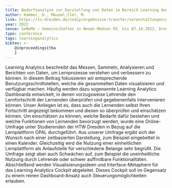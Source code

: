 ```yaml
---
title: Bedarfsanalyse zur Darstellung von Daten im Bereich Learning Analytics aus Lernenden-Sicht
author: Kammer, D., M&uuml;ller, M.
link: https://tu-dresden.de/codip/ergebnisse-transfer/veranstaltungen/geneme
year: 2022
venue: GeNeMe – Gemeinschaften in Neuen Medien 05. bis 07.10.2022, Dresden (to appear)
type: conference
tags: learninganalytics
bibtex: >-
    @inproceedings{tba
    }
---
```

Learning Analytics beschreibt das Messen, Sammeln, Analysieren und Berichten von Daten, um Lernprozesse verstehen und verbessern zu können. In diesem Beitrag fokussieren wir entsprechende Benutzungsschnittstellen, welche die gesammelten Daten visualisieren und verfügbar machen. Häufig werden dazu sogenannte Learning Analytics Dashboards entwickelt, in denen vorzugsweise Lehrende den Lernfortschritt der Lernenden überprüfen und gegebenenfalls intervenieren können. Unser Anliegen ist es, dass auch die Lernenden selbst Ihren Fortschritt angezeigt bekommen und diesen so überprüfen und einschätzen können. Um einschätzen zu können, welche Bedarfe dafür bestehen und welche Funktionen von Lernenden bevorzugt werden, wurde eine Online-Umfrage unter Studierenden der HTW Dresden in Bezug auf die Lernplattform OPAL durchgeführt. Aus unserer Umfrage ergibt sich der Wunsch nach einer zeitbasierten Darstellung, zum Beispiel eingebettet in einen Kalender. Gleichzeitig wird die Nutzung einer einheitlichen Lernplattform als Anlaufstelle für verschiedene Belange sehr begrüßt. Die Umfrage zeigt aber auch Schwächen auf, zum Beispiel die uneinheitliche Nutzung durch Lehrende oder schwer auffindbare Funktionalitäten. Abschließend werden Visualisierungsideen und Interface-Metaphern für das Learning Analytics Cockpit abgeleitet. Dieses Cockpit soll im Gegensatz zu einem reinen Dashboard-Ansatz auch Steuerungsmöglichkeiten erlauben.